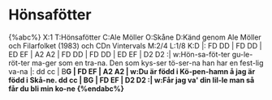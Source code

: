 # Hönsafötter

{%abc%}
X:1
T:Hönsafötter
C:Ale Möller
O:Skåne
D:Känd genom Ale Möller och Filarfolket (1983) och CDn Vintervals
M:2/4
L:1/8
K:D
|: FD DD | FD DD | ED EF | A2 A2 | FD DD | FD DD | ED EF | D2 D2 :|
w:Hön-sa-föt-ter gu-le-röt-ter ma-ger som en tra-na. Den som kys-ser tö-ser-na han har en fest-lig va-na
|: dd cc | B<B A>G | FD EF | A2 A2 | 
w:Du är född i Kö-pen-hamn å jag är född i Skå-ne. 
dd cc | B<B A>G | FD EF | D2 D2 :|
w:Får jag va' din lil-le man så får du bli min ko-ne
{%endabc%}

